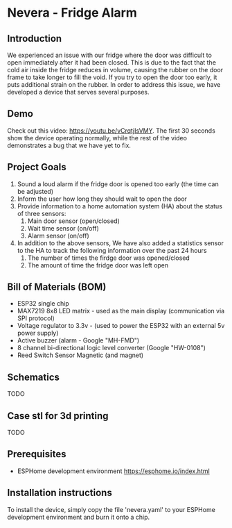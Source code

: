 # Nevera - Fridge Alarm

## Introduction

We experienced an issue with our fridge where the door was difficult to open immediately after it had been closed. This is due to the fact that the cold air inside the fridge reduces in volume, causing the rubber on the door frame to take longer to fill the void. If you try to open the door too early, it puts additional strain on the rubber. In order to address this issue, we have developed a device that serves several purposes.

## Demo

Check out this video: <https://youtu.be/vCrqtjIsVMY>. The first 30 seconds show the device operating normally, while the rest of the video demonstrates a bug that we have yet to fix.

## Project Goals

1. Sound a loud alarm if the fridge door is opened too early (the time can be adjusted)
1. Inform the user how long they should wait to open the door
1. Provide information to a home automation system (HA) about the status of three sensors:
   1. Main door sensor (open/closed)
   1. Wait time sensor (on/off)
   1. Alarm sensor (on/off)
1. In addition to the above sensors, We have also added a statistics sensor to the HA to track the following information over the past 24 hours
   1. The number of times the firdge door was opened/closed
   1. The amount of time the fridge door was left open

## Bill of Materials (BOM)

- ESP32 single chip
- MAX7219 8x8 LED matrix - used as the main display (communication via SPI protocol)
- Voltage regulator to 3.3v - (used to power the ESP32 with an external 5v power supply)
- Active buzzer (alarm - Google "MH-FMD")
- 8 channel bi-directional logic level converter (Google "HW-0108")
- Reed Switch Sensor Magnetic (and magnet)

## Schematics

TODO

## Case stl for 3d printing

TODO

## Prerequisites

- ESPHome development environment <https://esphome.io/index.html>

## Installation instructions

To install the device, simply copy the file 'nevera.yaml' to your ESPHome development environment and burn it onto a chip.
